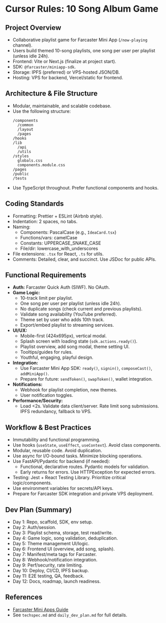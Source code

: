 # Cursor Rules: 10 Song Album Game

## Project Overview
- Collaborative playlist game for Farcaster Mini App (`/now-playing` channel).
- Users build themed 10-song playlists, one song per user per playlist (unless idle 24h).
- Frontend: Vite or Next.js (finalize at project start).
- SDK: `@farcaster/miniapp-sdk`.
- Storage: IPFS (preferred) or VPS-hosted JSON/DB.
- Hosting: VPS for backend, Vercel/static for frontend.

## Architecture & File Structure
- Modular, maintainable, and scalable codebase.
- Use the following structure:
  ```
  /components
    /common
    /layout
    /pages
  /hooks
  /lib
    /api
    /utils
  /styles
    globals.css
    components.module.css
  /pages
  /public
  /tests
  ```
- Use TypeScript throughout. Prefer functional components and hooks.

## Coding Standards
- Formatting: Prettier + ESLint (Airbnb style).
- Indentation: 2 spaces, no tabs.
- Naming:
  - Components: PascalCase (e.g., `IdeaCard.tsx`)
  - Functions/vars: camelCase
  - Constants: UPPERCASE_SNAKE_CASE
  - File/dir: lowercase_with_underscores
- File extensions: `.tsx` for React, `.ts` for utils.
- Comments: Detailed, clear, and succinct. Use JSDoc for public APIs.

## Functional Requirements
- **Auth:** Farcaster Quick Auth (SIWF). No OAuth.
- **Game Logic:**
  - 10-track limit per playlist.
  - One song per user per playlist (unless idle 24h).
  - No duplicate songs (check current and previous playlists).
  - Validate song availability (YouTube preferred).
  - Theme set by user who adds 10th track.
  - Export/embed playlist to streaming services.
- **UI/UX:**
  - Mobile-first (424x695px), vertical modal.
  - Splash screen with loading state (`sdk.actions.ready()`).
  - Playlist overview, add song modal, theme setting UI.
  - Tooltips/guides for rules.
  - Youthful, engaging, playful design.
- **Integration:**
  - Use Farcaster Mini App SDK: `ready()`, `signin()`, `composeCast()`, `addMiniApp()`.
  - Prepare for future: `sendToken()`, `swapToken()`, wallet integration.
- **Notifications:**
  - Webhook for playlist completion, new themes.
  - User notification toggles.
- **Performance/Security:**
  - Load <2s. Validate data client/server. Rate limit song submissions. IPFS redundancy, fallback to VPS.

## Workflow & Best Practices
- Immutability and functional programming.
- Use hooks (`useState`, `useEffect`, `useContext`). Avoid class components.
- Modular, reusable code. Avoid duplication.
- Use async for I/O-bound tasks. Minimize blocking operations.
- Use FastAPI/Pydantic for backend (if needed):
  - Functional, declarative routes. Pydantic models for validation.
  - Early returns for errors. Use HTTPException for expected errors.
- Testing: Jest + React Testing Library. Prioritize critical logic/components.
- Use environment variables for secrets/API keys.
- Prepare for Farcaster SDK integration and private VPS deployment.

## Dev Plan (Summary)
- Day 1: Repo, scaffold, SDK, env setup.
- Day 2: Auth/session.
- Day 3: Playlist schema, storage, test read/write.
- Day 4: Game logic, song validation, deduplication.
- Day 5: Theme management UI/logic.
- Day 6: Frontend UI (overview, add song, splash).
- Day 7: Manifest/meta tags for Farcaster.
- Day 8: Webhook/notification integration.
- Day 9: Perf/security, rate limiting.
- Day 10: Deploy, CI/CD, IPFS backup.
- Day 11: E2E testing, QA, feedback.
- Day 12: Docs, roadmap, launch readiness.

## References
- [Farcaster Mini Apps Guide](https://miniapps.farcaster.xyz/docs/getting-started)
- See `techspec.md` and `daily_dev_plan.md` for full details. 